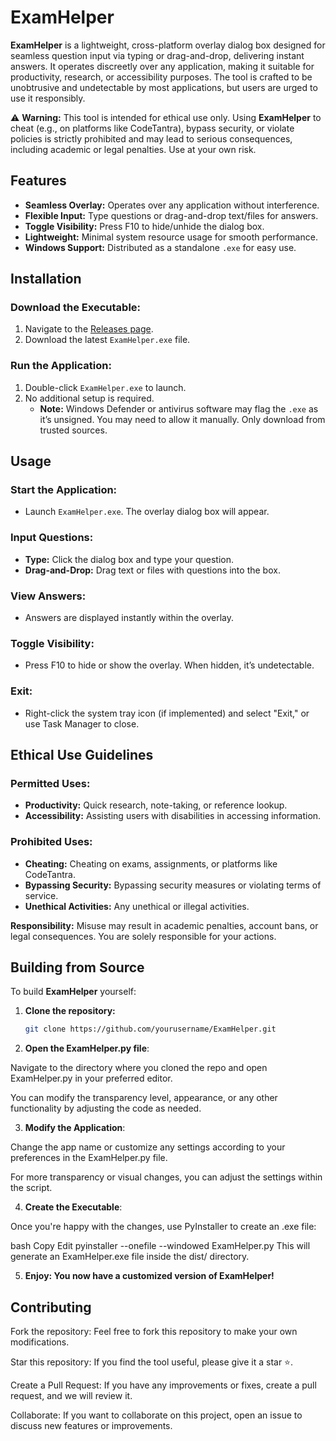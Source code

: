 # **ExamHelper**

**ExamHelper** is a lightweight, cross-platform overlay dialog box designed for seamless question input via typing or drag-and-drop, delivering instant answers. It operates discreetly over any application, making it suitable for productivity, research, or accessibility purposes. The tool is crafted to be unobtrusive and undetectable by most applications, but users are urged to use it responsibly.

⚠️ **Warning:** This tool is intended for ethical use only. Using **ExamHelper** to cheat (e.g., on platforms like CodeTantra), bypass security, or violate policies is strictly prohibited and may lead to serious consequences, including academic or legal penalties. Use at your own risk.

## **Features**

- **Seamless Overlay:** Operates over any application without interference.
- **Flexible Input:** Type questions or drag-and-drop text/files for answers.
- **Toggle Visibility:** Press F10 to hide/unhide the dialog box.
- **Lightweight:** Minimal system resource usage for smooth performance.
- **Windows Support:** Distributed as a standalone `.exe` for easy use.

## **Installation**

### **Download the Executable:**

1. Navigate to the [Releases page](https://github.com/AnkitSharmaDev/ExamHelper/releases).
2. Download the latest `ExamHelper.exe` file.

### **Run the Application:**

1. Double-click `ExamHelper.exe` to launch.
2. No additional setup is required.
   - **Note:** Windows Defender or antivirus software may flag the `.exe` as it’s unsigned. You may need to allow it manually. Only download from trusted sources.

## **Usage**

### **Start the Application:**

- Launch `ExamHelper.exe`. The overlay dialog box will appear.

### **Input Questions:**

- **Type:** Click the dialog box and type your question.
- **Drag-and-Drop:** Drag text or files with questions into the box.

### **View Answers:**

- Answers are displayed instantly within the overlay.

### **Toggle Visibility:**

- Press F10 to hide or show the overlay. When hidden, it’s undetectable.

### **Exit:**

- Right-click the system tray icon (if implemented) and select "Exit," or use Task Manager to close.

## **Ethical Use Guidelines**

### **Permitted Uses:**

- **Productivity:** Quick research, note-taking, or reference lookup.
- **Accessibility:** Assisting users with disabilities in accessing information.

### **Prohibited Uses:**

- **Cheating:** Cheating on exams, assignments, or platforms like CodeTantra.
- **Bypassing Security:** Bypassing security measures or violating terms of service.
- **Unethical Activities:** Any unethical or illegal activities.

**Responsibility:** Misuse may result in academic penalties, account bans, or legal consequences. You are solely responsible for your actions.

## **Building from Source**

To build **ExamHelper** yourself:

1. **Clone the repository:**
   ```bash
   git clone https://github.com/yourusername/ExamHelper.git
   ```
2. **Open the ExamHelper.py file**:

Navigate to the directory where you cloned the repo and open ExamHelper.py in your preferred editor.

You can modify the transparency level, appearance, or any other functionality by adjusting the code as needed.

3. **Modify the Application**:

Change the app name or customize any settings according to your preferences in the ExamHelper.py file.

For more transparency or visual changes, you can adjust the settings within the script.

4. **Create the Executable**:

Once you're happy with the changes, use PyInstaller to create an .exe file:

bash
Copy
Edit
pyinstaller --onefile --windowed ExamHelper.py
This will generate an ExamHelper.exe file inside the dist/ directory.

5. **Enjoy: You now have a customized version of ExamHelper!**

## **Contributing**
Fork the repository: Feel free to fork this repository to make your own modifications.

Star this repository: If you find the tool useful, please give it a star ⭐.

Create a Pull Request: If you have any improvements or fixes, create a pull request, and we will review it.

Collaborate: If you want to collaborate on this project, open an issue to discuss new features or improvements.
   

